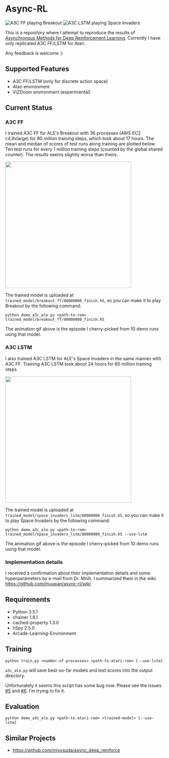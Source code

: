 # Async-RL

![A3C FF playing Breakout](https://raw.githubusercontent.com/muupan/async-rl/master/trained_model/breakout_ff/animation.gif)
![A3C LSTM playing Space Invaders](https://raw.githubusercontent.com/muupan/async-rl/master/trained_model/space_invaders_lstm/animation.gif)

This is a repository where I attempt to reproduce the results of [Asynchronous Methods for Deep Reinforcement Learning](http://arxiv.org/abs/1602.01783). Currently I have only replicated A3C FF/LSTM for Atari.

Any feedback is welcome :)

## Supported Features

- A3C FF/LSTM (only for discrete action space)
- Atari environment
- ViZDoom environment (experimental)

## Current Status

### A3C FF

I trained A3C FF for ALE's Breakout with 36 processes (AWS EC2 c4.8xlarge) for 80 million training steps, which took about 17 hours. The mean and median of scores of test runs along training are plotted below. Ten test runs for every 1 million training steps (counted by the global shared counter). The results seems slightly worse than theirs.

<img src="https://raw.githubusercontent.com/muupan/async-rl/master/trained_model/breakout_ff/scores.txt.png" width="400">

The trained model is uploaded at `trained_model/breakout_ff/80000000_finish.h5`, so you can make it to play Breakout by the following command:

```
python demo_a3c_ale.py <path-to-rom> trained_model/breakout_ff/80000000_finish.h5
```

The animation gif above is the episode I cherry-picked from 10 demo runs using that model.

### A3C LSTM

I also trained A3C LSTM for ALE's Space Invaders in the same manner with A3C FF. Training A3C LSTM took about 24 hours for 80 million training steps.

<img src="https://raw.githubusercontent.com/muupan/async-rl/master/trained_model/space_invaders_lstm/scores.txt.png" width="400">

The trained model is uploaded at `trained_model/space_invaders_lstm/80000000_finish.h5`, so you can make it to play Space Invaders by the following command:

```
python demo_a3c_ale.py <path-to-rom> trained_model/space_invaders_lstm/80000000_finish.h5 --use-lstm
```

The animation gif above is the episode I cherry-picked from 10 demo runs using that model.

### Implementation details

I received a confirmation about their implementation details and some hyperparameters by e-mail from Dr. Mnih. I summarized them in the wiki: https://github.com/muupan/async-rl/wiki

## Requirements

- Python 3.5.1
- chainer 1.8.1
- cached-property 1.3.0
- h5py 2.5.0
- Arcade-Learning-Environment

## Training

```
python train.py <number-of-processes> <path-to-atari-rom> [--use-lstm]
```

`a3c_ale.py` will save best-so-far models and test scores into the output directory.

Unfortunately it seems this script has some bug now. Please see the issues [#5](https://github.com/muupan/async-rl/issues/5) and [#6](https://github.com/muupan/async-rl/issues/6). I'm trying to fix it. 

## Evaluation

```
python demo_a3c_ale.py <path-to-atari-rom> <trained-model> [--use-lstm]
```

## Similar Projects

- https://github.com/miyosuda/async_deep_reinforce
